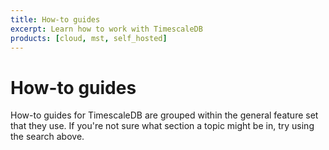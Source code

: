 ```yaml
---
title: How-to guides
excerpt: Learn how to work with TimescaleDB
products: [cloud, mst, self_hosted]
---
```


# How-to guides

How-to guides for TimescaleDB are grouped within the general feature set
that they use. If you're not sure what section a topic might be in, try using
the search above.
